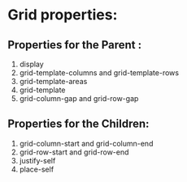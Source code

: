 # Grid properties:

## Properties for the Parent :

1. display
2. grid-template-columns and grid-template-rows
3. grid-template-areas
4. grid-template
5.  grid-column-gap and grid-row-gap

## Properties for the Children:

1. grid-column-start and grid-column-end
2. grid-row-start and grid-row-end
3. justify-self
4. place-self